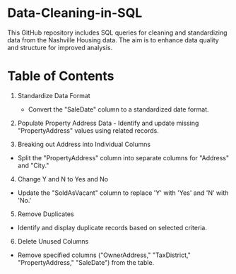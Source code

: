# Data-Cleaning-in-SQL

This GitHub repository includes SQL queries for cleaning and standardizing data from the Nashville Housing data. The aim is to enhance data quality and structure for improved analysis.

# Table of Contents
1. Standardize Data Format
    - Convert the "SaleDate" column to a standardized date format.

2. Populate Property Address Data
           - Identify and update missing "PropertyAddress" values using related records.

4. Breaking out Address into Individual Columns
- Split the "PropertyAddress" column into separate columns for "Address" and "City."

4. Change Y and N to Yes and No
- Update the "SoldAsVacant" column to replace 'Y' with 'Yes' and 'N' with 'No.'

5. Remove Duplicates
- Identify and display duplicate records based on selected criteria.

6. Delete Unused Columns
- Remove specified columns ("OwnerAddress," "TaxDistrict," "PropertyAddress," "SaleDate") from the table.
